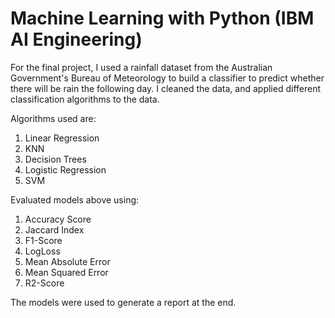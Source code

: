 # Machine Learning with Python (IBM AI Engineering) 

For the final project, I used a rainfall dataset from the Australian Government's Bureau of Meteorology to build a classifier to predict whether there will be rain the following day. I cleaned the data, and applied different classification algorithms to the data.

Algorithms used are:

1. Linear Regression
2. KNN
3. Decision Trees
4. Logistic Regression
5. SVM

Evaluated models above using:

1. Accuracy Score
2. Jaccard Index
3. F1-Score
4. LogLoss
5. Mean Absolute Error
6. Mean Squared Error
7. R2-Score
 
The models were used to generate a report at the end.
